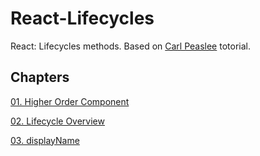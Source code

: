 # React-Lifecycles
React: Lifecycles methods. Based on [Carl Peaslee](https://www.lynda.com/React-js-tutorials/React-Lifecycles/592509-2.html) totorial.

## Chapters

[01. Higher Order Component](https://github.com/xgirma/react-lifecycles/tree/master/chapters/01)

[02. Lifecycle Overview](https://github.com/xgirma/react-lifecycles/tree/master/chapters/02)

[03. displayName](https://github.com/xgirma/react-lifecycles/tree/master/chapters/03)